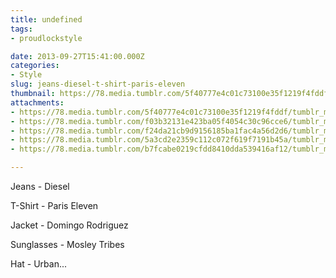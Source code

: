 ```yaml
---
title: undefined
tags:
- proudlockstyle

date: 2013-09-27T15:41:00.000Z
categories:
- Style
slug: jeans-diesel-t-shirt-paris-eleven
thumbnail: https://78.media.tumblr.com/5f40777e4c01c73100e35f1219f4fddf/tumblr_mtsjkjcf0n1rhrm24o1_1280.jpg
attachments:
- https://78.media.tumblr.com/5f40777e4c01c73100e35f1219f4fddf/tumblr_mtsjkjcf0n1rhrm24o1_1280.jpg
- https://78.media.tumblr.com/f03b32131e423ba05f4054c30c96cce6/tumblr_mtsjkjcf0n1rhrm24o2_1280.jpg
- https://78.media.tumblr.com/f24da21cb9d9156185ba1fac4a56d2d6/tumblr_mtsjkjcf0n1rhrm24o3_1280.jpg
- https://78.media.tumblr.com/5a3cd2e2359c112c072f619f7191b45a/tumblr_mtsjkjcf0n1rhrm24o4_1280.jpg
- https://78.media.tumblr.com/b7fcabe0219cfdd8410dda539416af12/tumblr_mtsjkjcf0n1rhrm24o5_1280.jpg

---
```


Jeans - Diesel 

  T-Shirt - Paris Eleven 

  Jacket - Domingo Rodriguez 

  Sunglasses - Mosley Tribes 

  Hat - Urban...
